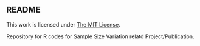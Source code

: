 ## README

This work is licensed under <a rel="license" href="https://opensource.org/licenses/MIT">The MIT License</a>.


Repository for R codes for Sample Size Variation relatd Project/Publication.